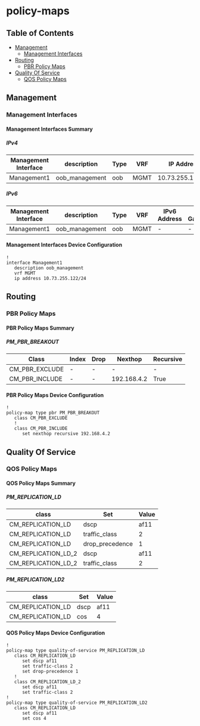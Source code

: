 # policy-maps

## Table of Contents

- [Management](#management)
  - [Management Interfaces](#management-interfaces)
- [Routing](#routing)
  - [PBR Policy Maps](#pbr-policy-maps)
- [Quality Of Service](#quality-of-service)
  - [QOS Policy Maps](#qos-policy-maps)

## Management

### Management Interfaces

#### Management Interfaces Summary

##### IPv4

| Management Interface | description | Type | VRF | IP Address | Gateway |
| -------------------- | ----------- | ---- | --- | ---------- | ------- |
| Management1 | oob_management | oob | MGMT | 10.73.255.122/24 | 10.73.255.2 |

##### IPv6

| Management Interface | description | Type | VRF | IPv6 Address | IPv6 Gateway |
| -------------------- | ----------- | ---- | --- | ------------ | ------------ |
| Management1 | oob_management | oob | MGMT | - | - |

#### Management Interfaces Device Configuration

```eos
!
interface Management1
   description oob_management
   vrf MGMT
   ip address 10.73.255.122/24
```

## Routing

### PBR Policy Maps

#### PBR Policy Maps Summary

##### PM_PBR_BREAKOUT

| Class | Index | Drop | Nexthop | Recursive |
| ----- | ----- | ---- | ------- | --------- |
| CM_PBR_EXCLUDE | - | - | - | - |
| CM_PBR_INCLUDE | - | - | 192.168.4.2 | True |

#### PBR Policy Maps Device Configuration

```eos
!
policy-map type pbr PM_PBR_BREAKOUT
   class CM_PBR_EXCLUDE
   !
   class CM_PBR_INCLUDE
      set nexthop recursive 192.168.4.2
```

## Quality Of Service

### QOS Policy Maps

#### QOS Policy Maps Summary

##### PM_REPLICATION_LD

| class | Set | Value |
| ----- | --- | ----- |
| CM_REPLICATION_LD | dscp | af11 |
| CM_REPLICATION_LD | traffic_class | 2 |
| CM_REPLICATION_LD | drop_precedence | 1 |
| CM_REPLICATION_LD_2 | dscp | af11 |
| CM_REPLICATION_LD_2 | traffic_class | 2 |

##### PM_REPLICATION_LD2

| class | Set | Value |
| ----- | --- | ----- |
| CM_REPLICATION_LD | dscp | af11 |
| CM_REPLICATION_LD | cos | 4 |

#### QOS Policy Maps Device Configuration

```eos
!
policy-map type quality-of-service PM_REPLICATION_LD
   class CM_REPLICATION_LD
      set dscp af11
      set traffic-class 2
      set drop-precedence 1
   !
   class CM_REPLICATION_LD_2
      set dscp af11
      set traffic-class 2
!
policy-map type quality-of-service PM_REPLICATION_LD2
   class CM_REPLICATION_LD
      set dscp af11
      set cos 4
```

